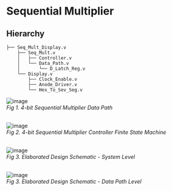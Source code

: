 # Sequential Multiplier

## Hierarchy
```
├── Seq_Mult_Display.v
    ├── Seq_Mult.v
    │   ├── Controller.v
    │   └── Data_Path.v
    │       └── D_Latch_Reg.v
    └── Display.v
        ├── Clock_Enable.v
        ├── Anode_Driver.v
        └── Hex_To_Sev_Seg.v
```

![image](https://github.com/JermYeWorm/Sequential-Multiplier/assets/113321384/59183853-210f-4650-b086-951eaff33a4d)
<br>_Fig 1. 4-bit Sequential Multiplier Data Path_<br><br>

![image](https://github.com/JermYeWorm/sequential-multiplier/assets/113321384/9c5d4735-c65b-46c3-9520-70bf315c7095)
<br>_Fig 2. 4-bit Sequential Multiplier Controller Finite State Machine_<br><br>

![image](https://github.com/JermYeWorm/sequential-multiplier/assets/113321384/83f19c54-91b3-4491-840d-2d89d29210fd)
<br>_Fig 3. Elaborated Design Schematic - System Level_<br><br>

![image](https://github.com/JermYeWorm/sequential-multiplier/assets/113321384/3941b575-d85e-4b54-bffd-f206aa60fff8)
<br>_Fig 3. Elaborated Design Schematic - Data Path Level_<br><br>
